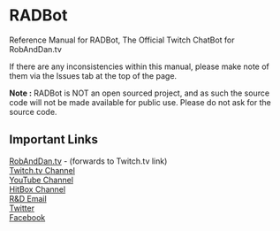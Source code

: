 # RADBot
Reference Manual for RADBot, The Official Twitch ChatBot for RobAndDan.tv

If there are any inconsistencies within this manual, please make note of them via the Issues tab at the top of the page.

**Note :** RADBot is NOT an open sourced project, and as such the source code will not be made available for public use.  Please do not ask for the source code.



## Important Links



[RobAndDan.tv](http://RobAndDan.tv) - (forwards to Twitch.tv link)  
[Twitch.tv Channel](http://Twitch.tv/TheRobAndDanShow)  
[YouTube Channel](http://YouTube.com/TheRobAndDanShow)  
[HitBox Channel](http://HitBox.tv/RobAndDan)  
[R&D Email](TheRobAndDanShow@Gmail.com)  
[Twitter](http://Twitter.com/RobAndDan)  
[Facebook](http://Facebook.com/RobAndDan)  
